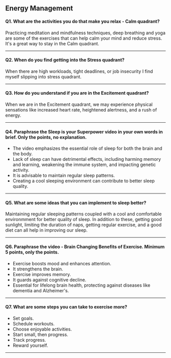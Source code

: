 ## __Energy Management__

#### Q1. What are the activities you do that make you relax - Calm quadrant?
Practicing meditation and mindfulness techniques, deep breathing and yoga are some of the exercises that can help calm your mind and reduce stress. It's a great way to stay in the Calm quadrant.

---

#### Q2. When do you find getting into the Stress quadrant?
When there are high workloads, tight deadlines, or job insecurity I find myself slipping into stress quadrant.

---

#### Q3. How do you understand if you are in the Excitement quadrant?

When we are in the Excitement quadrant, we may experience physical sensations like increased heart rate, heightened alertness, and a rush of energy. 

---

#### Q4. Paraphrase the Sleep is your Superpower video in your own words in brief. Only the points, no explanation.

 - The video emphasizes the essential role of sleep for both the brain and the body.
 - Lack of sleep can have detrimental effects, including harming memory and learning, weakening the immune system, and impacting genetic activity.
 - It is advisable to maintain regular sleep patterns.
 - Creating a cool sleeping environment can contribute to better sleep quality.

---


#### Q5. What are some ideas that you can implement to sleep better?

Maintaining regular sleeping patterns coupled with a cool and comfortable environmment for better quality of sleep. In addition to these, getting good sunlight, limiting the duration of naps, getting regular exercise, and a good diet can all help in improving our sleep.

---

#### Q6. Paraphrase the video - Brain Changing Benefits of Exercise. Minimum 5 points, only the points.
 - Exercise boosts mood and enhances attention.
 - It strengthens the brain.
 - Exercise improves memory.
 - It guards against cognitive decline.
 - Essential for lifelong brain health, protecting against diseases like dementia and Alzheimer's.

---

#### Q7. What are some steps you can take to exercise more?
 - Set goals.
 - Schedule workouts.
 - Choose enjoyable activities.
 - Start small, then progress.
 - Track progress.
 - Reward yourself.

---